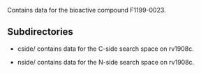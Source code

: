 Contains data for the bioactive compound F1199-0023.

## Subdirectories

- cside/ contains data for the C-side search space on rv1908c.

- nside/ contains data for the N-side search space on rv1908c.

